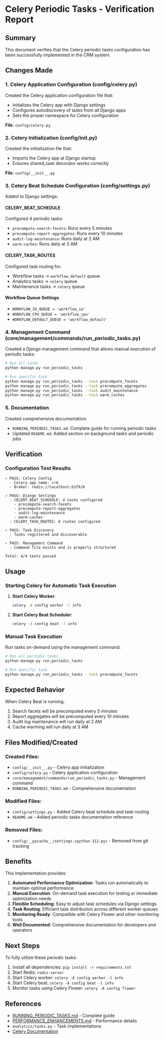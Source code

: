 # Celery Periodic Tasks - Verification Report

## Summary

This document verifies that the Celery periodic tasks configuration has been successfully implemented in the CRM system.

## Changes Made

### 1. Celery Application Configuration (config/celery.py)

Created the Celery application configuration file that:
- Initializes the Celery app with Django settings
- Configures autodiscovery of tasks from all Django apps
- Sets the proper namespace for Celery configuration

**File**: `config/celery.py`

### 2. Celery Initialization (config/__init__.py)

Created the initialization file that:
- Imports the Celery app at Django startup
- Ensures shared_task decorator works correctly

**File**: `config/__init__.py`

### 3. Celery Beat Schedule Configuration (config/settings.py)

Added to Django settings:

#### CELERY_BEAT_SCHEDULE
Configured 4 periodic tasks:
- `precompute-search-facets`: Runs every 5 minutes
- `precompute-report-aggregates`: Runs every 10 minutes
- `audit-log-maintenance`: Runs daily at 2 AM
- `warm-caches`: Runs daily at 3 AM

#### CELERY_TASK_ROUTES
Configured task routing for:
- Workflow tasks → `workflow_default` queue
- Analytics tasks → `celery` queue
- Maintenance tasks → `celery` queue

#### Workflow Queue Settings
- `WORKFLOW_IO_QUEUE = 'workflow_io'`
- `WORKFLOW_CPU_QUEUE = 'workflow_cpu'`
- `WORKFLOW_DEFAULT_QUEUE = 'workflow_default'`

### 4. Management Command (core/management/commands/run_periodic_tasks.py)

Created a Django management command that allows manual execution of periodic tasks:

```bash
# Run all tasks
python manage.py run_periodic_tasks

# Run specific task
python manage.py run_periodic_tasks --task precompute_facets
python manage.py run_periodic_tasks --task precompute_aggregates
python manage.py run_periodic_tasks --task audit_maintenance
python manage.py run_periodic_tasks --task warm_caches
```

### 5. Documentation

Created comprehensive documentation:
- `RUNNING_PERIODIC_TASKS.md`: Complete guide for running periodic tasks
- Updated `README.md`: Added section on background tasks and periodic jobs

## Verification

### Configuration Test Results

```
✓ PASS: Celery Config
  - Celery app name: crm
  - Broker: redis://localhost:6379/0

✓ PASS: Django Settings
  - CELERY_BEAT_SCHEDULE: 4 tasks configured
    - precompute-search-facets
    - precompute-report-aggregates
    - audit-log-maintenance
    - warm-caches
  - CELERY_TASK_ROUTES: 6 routes configured

✓ PASS: Task Discovery
  - Tasks registered and discoverable

✓ PASS: Management Command
  - Command file exists and is properly structured

Total: 4/4 tests passed
```

## Usage

### Starting Celery for Automatic Task Execution

1. **Start Celery Worker**:
   ```bash
   celery -A config worker -l info
   ```

2. **Start Celery Beat Scheduler**:
   ```bash
   celery -A config beat -l info
   ```

### Manual Task Execution

Run tasks on-demand using the management command:

```bash
# Run all periodic tasks
python manage.py run_periodic_tasks

# Run specific task
python manage.py run_periodic_tasks --task precompute_facets
```

## Expected Behavior

When Celery Beat is running:
1. Search facets will be precomputed every 5 minutes
2. Report aggregates will be precomputed every 10 minutes
3. Audit log maintenance will run daily at 2 AM
4. Cache warming will run daily at 3 AM

## Files Modified/Created

### Created Files:
- `config/__init__.py` - Celery app initialization
- `config/celery.py` - Celery application configuration
- `core/management/commands/run_periodic_tasks.py` - Management command
- `RUNNING_PERIODIC_TASKS.md` - Comprehensive documentation

### Modified Files:
- `config/settings.py` - Added Celery beat schedule and task routing
- `README.md` - Added periodic tasks documentation reference

### Removed Files:
- `config/__pycache__/settings.cpython-312.pyc` - Removed from git tracking

## Benefits

This implementation provides:

1. **Automated Performance Optimization**: Tasks run automatically to maintain optimal performance
2. **Manual Execution**: On-demand task execution for testing or immediate optimization needs
3. **Flexible Scheduling**: Easy to adjust task schedules via Django settings
4. **Task Routing**: Efficient task distribution across different worker queues
5. **Monitoring Ready**: Compatible with Celery Flower and other monitoring tools
6. **Well Documented**: Comprehensive documentation for developers and operators

## Next Steps

To fully utilize these periodic tasks:

1. Install all dependencies: `pip install -r requirements.txt`
2. Start Redis: `redis-server`
3. Start Celery worker: `celery -A config worker -l info`
4. Start Celery beat: `celery -A config beat -l info`
5. Monitor tasks using Celery Flower: `celery -A config flower`

## References

- [RUNNING_PERIODIC_TASKS.md](RUNNING_PERIODIC_TASKS.md) - Complete guide
- [PERFORMANCE_ENHANCEMENTS.md](PERFORMANCE_ENHANCEMENTS.md) - Performance details
- `analytics/tasks.py` - Task implementations
- [Celery Documentation](https://docs.celeryproject.org/)
